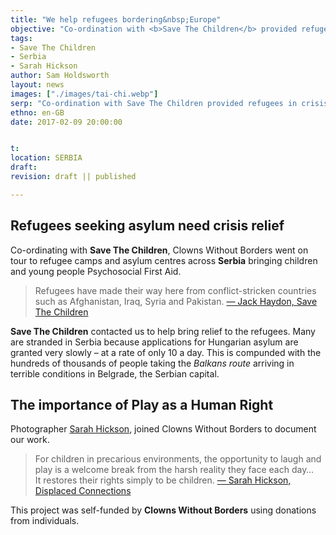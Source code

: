 ```yaml
---
title: "We help refugees bordering&nbsp;Europe"
objective: "Co-ordination with <b>Save The Children</b> provided refugees in crisis an important opportunity to Play, which is a Human&nbsp;Right."
tags:
- Save The Children
- Serbia
- Sarah Hickson
author: Sam Holdsworth
layout: news
images: ["./images/tai-chi.webp"]
serp: "Co-ordination with Save The Children provided refugees in crisis an important opportunity to Play, which is a Human Right."
ethno: en-GB
date: 2017-02-09 20:00:00


t:
location: SERBIA
draft:
revision: draft || published

---
```


## Refugees seeking asylum need crisis&nbsp;relief

Co-ordinating with **Save The Children**, Clowns Without Borders went on tour to refugee camps and asylum centres across **Serbia** bringing children and young&nbsp;people Psychosocial First&nbsp;Aid.

> Refugees have made their way here from conflict-stricken countries such as Afghanistan, Iraq, Syria and Pakistan.
[&mdash;&nbsp;Jack Haydon, Save The Children](https://www.savethechildren.org.uk/blogs/2017/serbia-child-refugees-at-risk-in-freezing-conditions)

**Save The Children** contacted us to help bring relief to the&nbsp;refugees. Many are stranded in Serbia because applications for Hungarian asylum are granted very slowly –&nbsp;at a rate of only 10&nbsp;a&nbsp;day. This is compunded with the hundreds of&nbsp;thousands of people taking the _Balkans&nbsp;route_ arriving in terrible conditions in Belgrade, the Serbian&nbsp;capital.



## The importance of Play as a Human Right

Photographer [Sarah Hickson](https://photography.sarahhickson.com/project/displaced-connections/), joined Clowns Without Borders to document our work.

> For children in precarious environments, the opportunity to laugh and play is a welcome break from the harsh reality they face each day…<br>It restores their rights simply to be children.
[&mdash;&nbsp;Sarah Hickson, Displaced Connections](https://photography.sarahhickson.com/project/displaced-connections/)

This project was self-funded by **Clowns Without Borders** using donations from individuals.

<!--
# Partner name
> important endorsement
## About the partnership
- why is this a just cause?
- what is THIS partner's vision for the future?
- how do we meet their goals?
## Technical criteria
- tracking and monitoring
- accountability
- people
-->

<!--

LINKS
- Photo journalist that joined CWB, UK:
- 19TH JANUARY 2017, on Save The Children: https://www.savethechildren.org.uk/blogs/2017/serbia-child-refugees-at-risk-in-freezing-conditions#!
- Serbia mentioned: https://clownmein.com/performances/clowns-without-borders/
- Serbia mentioned: https://www.theguardian.com/lifeandstyle/2021/apr/23/clowns-without-borders-conflict-zones-covid

* * *


SERBIA, FEBRUARY 2017

- from: https://www.cwb-international.org/project/serbia-2017-1105/

6 Shows
600 Audience

FIELD PARTNER
Save the Children

FINANCIAL SUPPORT
Self funded

TYPE OF PROJECT
Shows and workshops

ARTISTIC TEAM
Facilitators Dan Lees, Neil Foster and Pippa Wildwood

SUMMARY
CWB UK went to a tour to refugee children and their families in the camps and asylum centres across Serbia.

* * *

Route2Connect

* * *


SLOVENIA, MARCH 2018 (Balkans – 2018 – 1202)
- from: https://www.cwb-international.org/project/balkans-2018-1202/

24 Shows
1910 Audience

FIELD PARTNER
Clown Me In

FINANCIAL SUPPORT
Self funded

TYPE OF PROJECT
Shows

ARTISTIC TEAM
Sabine Choucair, Bekah Smith, Justin Therrien

Photo by Ali Daboul: https://www.cwb-international.org/wp-content/uploads/Balkans-960x620.jpg

Thousands of refugees walk the Balkan Route, traveling from Greece, through Macedonia, Serbia, and Slovenia, in the hopes of getting refuge in the European Union. Many are still stuck along that route. CWB-USA performed for people living in temporary camps along the border to the E.U.

* * *

<time>Thursday 19th January 2017<time>

# Serbia: child refugees at risk in freezing conditions

![children_in_serbia_rs131046_dsc_1099_pixelated](/content/dam/gb/images/blog/2017/01/RS131046_DSC_1099_pixelated_new.png/_jcr_content/renditions/cq5dam.thumbnail.768.768.png)

Three Afghan children, aged nine and ten, shelter from freezing temperatures in an abandoned warehouse in Belgrade.

## Nearly 2,000 refugees, including up to 300 children, are at risk of freezing to death, frostbite and hypothermia.


Trapped in the Serbian capital, Belgrade, children are sleeping in makeshift accommodation, in temperatures lower than -14C as they wait for access into Hungary.

The abandoned buildings where refugees are staying have high ceilings, broken windows, no heating, and no toilet facilities.

### Desperate measures to stay alive


Children are making beds out of newspapers to keep warm, and in an effort to prepare hot meals, people are making uncontrolled fires – the smoke thick black from the plastic used as kindling.

As conditions worsen, the number of refugees attempting to cross the border is climbing.

Up to 61 people have already died as a result of the conditions and some have been waiting for nearly six weeks.

### Families fleeing conflict


Refugees have made their way here from conflict-stricken countries such as Afghanistan, Iraq, Syria and Pakistan.

They’re stranded in Serbia because of the time it takes to hear whether their Hungarian asylum application has been successful.

This determines if they are among the ten people a day granted access to Hungary.

In 2015, Hungary fortified its border with a razor-wire fence.

Now, two years later, its cruel border policies have left hundreds of child refugees to endure freezing temperatures in substandard living conditions.

### The journey to Europe


_Refugees have come from Iraq, Syria, Pakistan and Afghanistan._ [_Source: IOM_](http://migration.iom.int/europe/)

Serbia is on the ‘Balkans route’, used by hundreds of thousands of refugees entering Europe.

It’s now closed, but thousands still attempt the journey.

![Malak_Serbia_border_rs131022_dsc_1060_new](/content/dam/gb/images/blog/2017/01/RS131022_DSC_1060_new.png/_jcr_content/renditions/cq5dam.thumbnail.768.768.png)

Malak\* arrived in Belgrade, Serbia after travelling with her family for days in freezing temperatures. She was suffering from frostbite by the time Save the Children staff met her and her family in Miksaliste Aid Point in Belgrade.

### Our teams are there


With the help of our supporters, we provide crucial support to refugees in freezing conditions. Our response so far has included:

*   Transportation of refugees – including hundreds of child refugees – to safe spaces
*   Distribution of warm winter clothing to  protect them from the freezing conditions
*   Healthcare support to children in need of treatment for things like frostbite and hypothermia

![An activity used in one of our child-friendly spaces in Belgrade, Serbia.](/content/dam/gb/images/blog/2017/01/RS115461_Serbia_refugee_safespace-300x200.png/_jcr_content/renditions/cq5dam.thumbnail.768.768.png)

Specialist protection staff ask children to describe the journey they’ve been on using creativity.  This helps children and teenagers deal with the traumatic events they’ve seen and been through.

Together with local partners, we are running a drop-in centre an the refugee aid point in Miksaliste, Belgrade.

We provide new arrivals with immediate assistance while they wait to register and find accommodation in official shelters.

We also run mobile outreach teams providing legal counselling, and identifying and referring vulnerable cases.

**Child refugees across Europe and the Middle East urgently need help.**


\*Names changed to protect identity.

A big thank you to the players of the People’s Postcode Lottery who have made a very **[generous donation to support our work in Serbia](https://www.postcodelottery.co.uk/about-us/news/helping-young-refugees)**. The donation is going towards the provision of child protection services and safe spaces in Belgrade and Presevo in 2017.



* * *

# Displaced Connections
- from: https://photography.sarahhickson.com/project/displaced-connections/

In January 2017 articles appeared in the media about refugees struggling to survive in sub-zero temperatures in Belgrade, Serbia. Around 1,000 young men from Afghanistan and Pakistan were living rough in derelict warehouses behind the grand façade of Belgrade’s central railway station. Conditions were bleak on this stretch of wasteland, overlooked by a half-finished luxury development on the riverfront. With no sanitation, the ground littered with rubble, broken glass, wires, and rusting metal, and only toxic rubbish available to burn for heat and cooking, the dilapidated buildings offered little protection from the bitter Serbian winter.

Occupants of the makeshift camp were evicted in May 2017.

The informal refugee camp in Idomeni, a village in Northern Greece close to the border with the Former Yugoslav Republic of Macedonia (FYROM), extended across a vast area of open land around the railway station and the recently erected border fence. Flimsy tents hugged the train tracks and lined the platforms of the deserted railway hangar. The fields flooded when it rained, clogging the camp with thick mud. When FYROM officially closed its border with Greece in March 2016, it was reported that there were up to 14,000 displaced men, women, and children from across the Middle East and Africa stranded in the Idomeni settlement. It was the largest refugee camp in Europe until Greek authorities evacuated it in May 2016.

I travelled to Northern Greece in April 2016 and to Serbia in February 2017 with the arts-led NGO Clowns Without Borders UK, to document their work with children and communities living in crisis. For children in precarious environments, the opportunity to laugh and play is a welcome break from the harsh reality they face each day. It restores their rights simply to be children. For adults too, living in adverse situations, it is a precious thing to witness their sons and daughters smiling and having fun.

#### Displaced Connections was presented by the 12 Star Gallery, Europe House, in London in 2018.


Displaced Connections by Sarah Hickson:

> For children in precarious environments, the opportunity to laugh and play is a welcome break from the harsh reality they face each day. It restores their rights simply to be children.
[Sarah Hickson](https://photography.sarahhickson.com/project/displaced-connections/)

<cite>Displaced Connections by Sarah Hickson</cite>





* * *

CWB volunteer facilitator: https://www.neilfrostcomedy.com/

Neil trained in clown and comedic character with Complicité Theatre's Mick Barnfather and with Phil Burgers aka Dr Brown.  He now regularly uses his clowning skills on tour with Clowns Without Borders UK, a charity that aims to relieve suffering through laughter and play in areas of crisis.

Neil has performed for large numbers of children and adults in refugee camps in Serbia, Greece and Bangladesh.  In 2019, alongside a group of Clown Without Borders UK trainers, Neil worked in Jordon with a troupe of Syrian performers running workshops to help them develop the first National Circus of Syria.

Clowns Without Borders is a UK registered charity, all their professional performers work on a voluntary basis and all public donations help this vital work to continue.

To find out more visit clownswithoutborders.org.uk

* * *


# Clowns Without Borders
- from: https://clownmein.com/performances/clowns-without-borders/

## BALKAN TOUR 2019

**Clown Me In** and **Clowns Without Borders – USA** returned to the **Balkan Route**, performing for migrants in _Bosnia_ and _Herzegovina_, _Serbia_, and _Romania_. Some of the performances were planned for people with official refugee status, residing in camps. Other performances were for migrants and Roma people who live in temporary camps. 

This was the **third tour** along the Balkan route _(previous tours in 2017 and 2018)_. In past years, audience members reported remembering the clowns from 2015 and 2016 tours in **Lesvos**. The Balkan Tour epitomizes the complexity of modern displacement. Many of the migrants on the Balkan route fled Syria in 2014 or 2015. They continue to be displaced and migratory, many of them lacking the rights and privileges afforded by an official nationality.

_Tour duration: February 28, 2019 to March 18, 2019_

Performers: Sabine Choucair, David Lichtenstein, and Dustin J Allen

Read more about the tour on [CWB website](https://clownswithoutborders.org/projects/balkan-tour-2019/)

![CLOWN ME IN CWB BALKAN TOUR 2019.png](https://clownmeinblog.files.wordpress.com/2019/03/clown-me-in-cwb-balkan-tour-2019.png)

### PAST TOURS

In spring 2017 Sabine spent 3 weeks in the Balkans with Clay Mazing, of CWB USA, for the project Route2Connect. They trained a group of 16 volunteers in clowning and together performed for refugees all along the Balkan route. Read about her trip in our blog [**here**](https://clownmein.com/2017/06/26/route2connect/).

In 2018, Sabine went back to spread more joy, laughter and love to refugees stranded on the Balkan route. She was joined by **[Bekah Smith](https://www.facebook.com/bekahjuggler/?fref=mentions)** and **[Justin Therrien.](https://www.facebook.com/profile.php?id=100001339524455&fref=mentions)**
Check back for update on how the trip is going and as ever, keep an eye on [**Sabine’s**](https://www.facebook.com/sabouny?hc_ref=ARSiDm7wK7UXE6hCsrJ3q3H6nQdoL256XkJaBpOnsLnGjCNuTl5gSo-cLu-xokI7dT4&fref=nf)and **[Clown Me In’s](https://www.facebook.com/clownmeinpage/)** facebook pages.

* * *

## MYANMAR TOUR

**_Tour Overview:_**

**Clown Me In** along with **Clowns Without Borders** sent a group of clowns to tour a show in **Myanmar**. The project is in collaboration with the _Mine Advisory Group (MAG)_, which works on removing mines and runs programs focused on risk education.

CMI and CWB have previously done shows with MAG in Lebanon in 2014, with performances in 25 villages. In 2018, the team performed for risk education in schools near towns at risk of landmine detonation, as well as for people in Displaced Person Camps. We reached around 9000 persons in 12 shows in different areas around the country.

The project ran between the 1st and 15th of December.

_Read about the project updates and insights here_

[Creating a Clown Show About Landmines by Leah Abel](https://clownswithoutborders.org/update/creating-a-clown-show-about-landmines/)
[Mirrors by Leah Abel](https://clownswithoutborders.org/update/mirrors/)
[PAZyaso: A Clown For Peace by Andres Aguilar](https://clownswithoutborders.org/update/clown-for-peace/)

**_Tour Context:_**

As part of their initiative, MAG is providing risk education to teach people about the ways landmines can be recognized, avoided, and reported. The project will aim to increase knowledge and awareness around the topic/issue in children and people who are residing in IDP camps and affected communities.

The internal conflict in Myanmar has been labeled by some as the longest running civil war in the world.  The conflict has led to a heavy contamination of landmines in several of the areas, such as Kayin, Shan, and Bago, among others. MAG has been working in these areas since 2013.

The Team:  CWB and CMI have worked on over 10 tours together, including a collaboration with MAG in Lebanon in 2014. The performing team includes Leah Abel, Andres Aguilar, and Naomi Shafer. Leah has performed with CWB since 2009, most recently in collaboration with CMI in Lebanon.  She is based in Boston, where she runs Circus Up. Andres has been clowning professionally since 1996, when he joined Ringling Bros’ Greatest Show on Earth. He was has toured with CWB in Kenya and Ecuador.

**Funding:** This project is supported by the **Mine Advisory Group** in partnership with **Clown Me In** and **Clowns Without Borders**.

* * *

## LEBANON

In autumn ’17, Clown Me In teamed up with CWB USA in Lebanon to devise a show with a group of new clowns from our project **[We Must Clown](https://clownmein.com/workshops/festival-workshop/we-must-clown/)** and tour it around the country. The tour was generously funded by members of the public through our Generosity Campaign. Click [**here**](https://clownmein.com/2017/11/14/clown-tour-2017/) to find out more!

We are so excited to be touring with Clowns Without Borders in Lebanon again this autumn! We will be performing in as many locations as possible and giving workshops in refugee communities around the country. This tour has been generously funded by **[Generosity](https://www.generosity.com/community-fundraising/healing-through-laughter-clowning-for-refugees/x/16096593) [Campaign](https://www.generosity.com/community-fundraising/healing-through-laughter-clowning-for-refugees/x/16096593).** If you haven’t had a chance to donate please visit our campaign page **[here](https://www.generosity.com/community-fundraising/healing-through-laughter-clowning-for-refugees/x/16096593)** and help to send us where love is needed!

In 2016, we teamed up with Clowns Without Borders and several other organisation for performances around Lebanon. We performed in the Bekaa, Northern Lebanon and camps around the country. Read our blog post about our collaboration **[here](https://clownmein.com/2015/01/30/clown-tours-in-lebanon-with-syrian-refugees-and-lebanese-community/)** or visit Clowns Without Borders’ website **[here](http://www.clownswithoutborders.org/projects/lebanon-2014-syrian-refugees/)** and **[here](http://www.clownswithoutborders.org/projects/lebanon-dec-2014/)** for more information!

* * *

## LESVOS


![](https://clownmeinblog.files.wordpress.com/2017/03/cwb.jpg?w=300)

![](https://clownmeinblog.files.wordpress.com/2017/03/cwb2.jpg?w=300)

We have teamed up twice with Clowns Without Borders in Lesvos, once in 2015 and then again in 2016. Both times we performed for thousands of stranded Syrian refugees over the course of several weeks. You can read more about it in our blog **[here](https://clownmein.com/2015/11/18/lesvos-greece-with-clowns-without-borders/)**. Or for more information take a look on Clowns Without Borders’ website **[here](http://www.clownswithoutborders.org/projects/lesvos-greece-2015/)** and **[here](http://www.clownswithoutborders.org/projects/lesvos-greece-2016/)**.

### Share this:

*   [Twitter](https://clownmein.com/performances/clowns-without-borders/?share=twitter&nb=1 "Click to share on Twitter")
*   [Facebook](https://clownmein.com/performances/clowns-without-borders/?share=facebook&nb=1 "Click to share on Facebook")


-->
